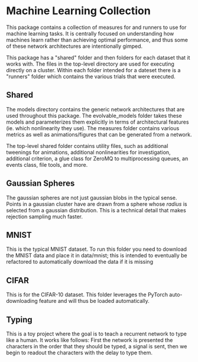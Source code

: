 # Machine Learning Collection

This package contains a collection of measures for and runners to use for machine learning tasks. It is centrally focused on understanding how machines learn rather than achieving optimal performance, and thus some of these network architectures are intentionally gimped.

This package has a "shared" folder and then folders for each dataset that it works with. The files in the top-level directory are used for executing directly on a cluster. Within each folder intended for a dateset there is a "runners" folder which contains the various trials that were executed.

## Shared

The models directory contains the generic network architectures that are used throughout this package. The evolvable_models folder takes these models and parameterizes them explicitly in terms of architectural features (ie. which nonlinearity they use). The measures folder contains various metrics as well as animations/figures that can be generated from a network.

The top-level shared folder contains utility files, such as additional tweenings for animations, additional nonlinearities for investigation, additional criterion, a glue class for ZeroMQ to multiprocessing queues, an events class, file tools, and more.

## Gaussian Spheres

The gaussian spheres are not just gaussian blobs in the typical sense. Points in a gaussian cluster have are drawn from a sphere whose *radius* is selected from a gaussian distribution. This is a technical detail that makes rejection sampling much faster.

## MNIST

This is the typical MNIST dataset. To run this folder you need to download the MNIST data and place it in data/mnist; this is intended to eventually be refactored to automatically download the data if it is missing

## CIFAR

This is for the CIFAR-10 dataset. This folder leverages the PyTorch auto-downloading feature and will thus be loaded automatically.

## Typing

This is a toy project where the goal is to teach a recurrent network to type like a human. It works like follows: First the network is presented the
characters in the order that they should be typed, a signal is sent, then we begin to readout the characters with the delay to type them.